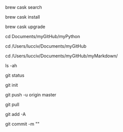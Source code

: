 brew cask search

brew cask install

brew cask upgrade

cd Documents/myGitHub/myPython

cd /Users/lucciv/Documents/myGitHub

cd /Users/lucciv/Documents/myGitHub/myMarkdown/

ls -ah

git status

git init

git push -u origin master

git pull

git add -A

git commit -m ""
